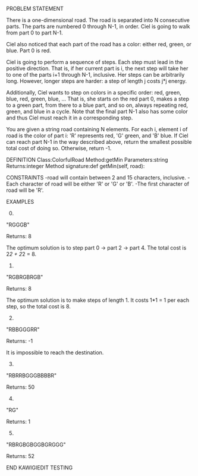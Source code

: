 
 PROBLEM STATEMENT
 
 There is a one-dimensional road.
 The road is separated into N consecutive parts.
 The parts are numbered 0 through N-1, in order.
 Ciel is going to walk from part 0 to part N-1.


 Ciel also noticed that each part of the road has a color: either red, green, or blue.
 Part 0 is red.


 Ciel is going to perform a sequence of steps.
 Each step must lead in the positive direction.
 That is, if her current part is i, the next step will take her to one of the parts i+1 through N-1, inclusive.
 Her steps can be arbitrarily long.
 However, longer steps are harder: a step of length j costs j*j energy.


 Additionally, Ciel wants to step on colors in a specific order: red, green, blue, red, green, blue, ...
 That is, she starts on the red part 0, makes a step to a green part, from there to a blue part, and so on, always repeating red, green, and blue in a cycle.
 Note that the final part N-1 also has some color and thus Ciel must reach it in a corresponding step.


 You are given a string road containing N elements.
 For each i, element i of road is the color of part i: 'R' represents red, 'G' green, and 'B' blue.
 If Ciel can reach part N-1 in the way described above, return the smallest possible total cost of doing so.
 Otherwise, return -1.
 
 
 
 DEFINITION
 Class:ColorfulRoad
 Method:getMin
 Parameters:string
 Returns:integer
 Method signature:def getMin(self, road):
 
 
 CONSTRAINTS
 -road will contain between 2 and 15 characters, inclusive.
 -Each character of road will be either 'R' or 'G' or 'B'.
 -The first character of road will be 'R'.
 
 
 EXAMPLES
 
 0)
 "RGGGB"
 
 Returns: 8
 
 The optimum solution is to step part 0 -> part 2 -> part 4.
 The total cost is 2*2 + 2*2 = 8.
 
 1)
 "RGBRGBRGB"
 
 Returns: 8
 
 The optimum solution is to make steps of length 1.
 It costs 1*1 = 1 per each step, so the total cost is 8.
 
 2)
 "RBBGGGRR"
 
 Returns: -1
 
 It is impossible to reach the destination.
 
 
 3)
 "RBRRBGGGBBBBR"
 
 Returns: 50
 
 
 
 4)
 "RG"
 
 Returns: 1
 
 
 
 5)
 "RBRGBGBGGBGRGGG"
 
 Returns: 52
 
 
 
 END KAWIGIEDIT TESTING


